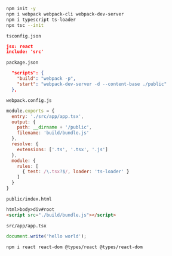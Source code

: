 ```sh
npm init -y
npm i webpack webpack-cli webpack-dev-server
npm i typescript ts-loader
npx tsc --init
```

`tsconfig.json`
```json
jsx: react
include: 'src'
```

`package.json`
```json
  "scripts": {
    "build": "webpack -p",
    "start": "webpack-dev-server -d --content-base ./public"
  },
```

`webpack.config.js`
```js
module.exports = {
  entry: './src/app/app.tsx',
  output: {
    path: __dirname + '/public',
    filename: 'build/bundle.js'
  },
  resolve: {
    extensions: ['.ts', '.tsx', '.js']
  },
  module: {
    rules: [
      { test: /\.tsx?$/, loader: 'ts-loader' }
    ]
  }
}
```


`public/index.html`
```html
html>body>div#root
<script src="./build/bundle.js"></script>
```

`src/app/app.tsx`
```js
document.write('hello world');
```


```sh
npm i react react-dom @types/react @types/react-dom
```